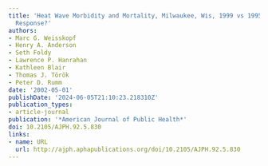 ```yaml
---
title: 'Heat Wave Morbidity and Mortality, Milwaukee, Wis, 1999 vs 1995: An Improved
  Response?'
authors:
- Marc G. Weisskopf
- Henry A. Anderson
- Seth Foldy
- Lawrence P. Hanrahan
- Kathleen Blair
- Thomas J. Török
- Peter D. Rumm
date: '2002-05-01'
publishDate: '2024-06-05T21:10:23.218310Z'
publication_types:
- article-journal
publication: '*American Journal of Public Health*'
doi: 10.2105/AJPH.92.5.830
links:
- name: URL
  url: http://ajph.aphapublications.org/doi/10.2105/AJPH.92.5.830
---
```

